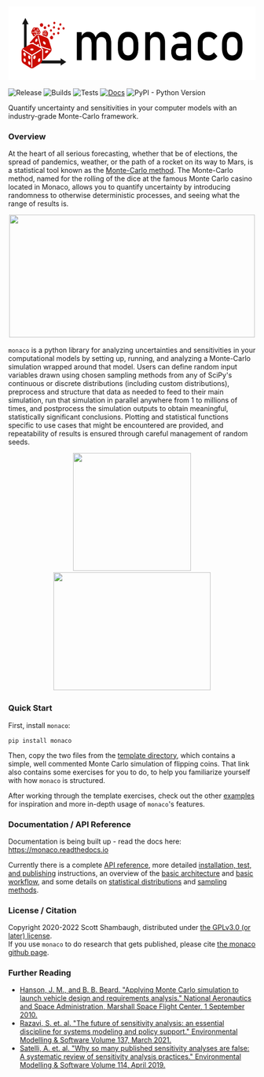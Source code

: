 <p float="center" align="center">
<img width="570" height="150" src="https://raw.githubusercontent.com/scottshambaugh/monaco/main/docs/images/monaco_logo.png">  
</p>

![Release](https://img.shields.io/github/v/release/scottshambaugh/monaco?sort=semver)
![Builds](https://github.com/scottshambaugh/monaco/actions/workflows/builds.yml/badge.svg)
![Tests](https://github.com/scottshambaugh/monaco/actions/workflows/tests.yml/badge.svg)
[![Docs](https://readthedocs.org/projects/monaco/badge/?version=latest)](https://monaco.readthedocs.io/en/latest/?badge=latest)
![PyPI - Python Version](https://img.shields.io/pypi/pyversions/monaco)

Quantify uncertainty and sensitivities in your computer models with an industry-grade Monte-Carlo framework.

### Overview

At the heart of all serious forecasting, whether that be of elections, the spread of pandemics, weather, or the path of a rocket on its way to Mars, is a statistical tool known as the [Monte-Carlo method](https://en.wikipedia.org/wiki/Monte_Carlo_method). The Monte-Carlo method, named for the rolling of the dice at the famous Monte Carlo casino located in Monaco, allows you to quantify uncertainty by introducing randomness to otherwise deterministic processes, and seeing what the range of results is.

<p float="left" align="center">
<img width="500" height="250" src="https://raw.githubusercontent.com/scottshambaugh/monaco/main/docs/images/analysis_process.png">
</p>

`monaco` is a python library for analyzing uncertainties and sensitivities in your computational models by setting up, running, and analyzing a Monte-Carlo simulation wrapped around that model. Users can define random input variables drawn using chosen sampling methods from any of SciPy's continuous or discrete distributions (including custom distributions), preprocess and structure that data as needed to feed to their main simulation, run that simulation in parallel anywhere from 1 to millions of times, and postprocess the simulation outputs to obtain meaningful, statistically significant conclusions. Plotting and statistical functions specific to use cases that might be encountered are provided, and repeatability of results is ensured through careful management of random seeds.

<p float="left" align="center">
<img width="240" height="240" src="https://raw.githubusercontent.com/scottshambaugh/monaco/main/examples/baseball/baseball_trajectory.png">
<img width="320" height="240" src="https://raw.githubusercontent.com/scottshambaugh/monaco/main/examples/baseball/launch_angle_vs_landing.png">
</p>

### Quick Start
First, install `monaco`:
```
pip install monaco
```
Then, copy the two files from the [template directory](https://github.com/scottshambaugh/monaco/tree/main/template), which contains a simple, well commented Monte Carlo simulation of flipping coins. That link also contains some exercises for you to do, to help you familiarize yourself with how `monaco` is structured.

After working through the template exercises, check out the other [examples](https://github.com/scottshambaugh/monaco/tree/main/examples) for inspiration and more in-depth usage of `monaco`'s features.

### Documentation / API Reference
Documentation is being built up - read the docs here: https://monaco.readthedocs.io

Currently there is a complete [API reference](https://monaco.readthedocs.io/en/latest/api_reference.html), more detailed [installation, test, and publishing](https://monaco.readthedocs.io/en/latest/installation.html) instructions, an overview of the [basic architecture](https://monaco.readthedocs.io/en/latest/basic_architecture.html) and [basic workflow](https://monaco.readthedocs.io/en/latest/basic_workflow.html), and some details on [statistical distributions](https://monaco.readthedocs.io/en/latest/statistical_distributions.html) and [sampling methods](https://monaco.readthedocs.io/en/latest/sampling_methods.html). 

### License / Citation
Copyright 2020-2022 Scott Shambaugh, distributed under [the GPLv3.0 (or later) license](LICENSE.md).    
If you use `monaco` to do research that gets published, please cite [the monaco github page](https://github.com/scottshambaugh/monaco).

### Further Reading
* [Hanson, J. M., and B. B. Beard. "Applying Monte Carlo simulation to launch vehicle design and requirements analysis." National Aeronautics and Space Administration, Marshall Space Flight Center, 1 September 2010.](https://ntrs.nasa.gov/citations/20100038453)
* [Razavi, S. et. al. "The future of sensitivity analysis: an essential discipline for systems modeling and policy support." Environmental Modelling & Software Volume 137, March 2021.](https://www.sciencedirect.com/science/article/pii/S1364815220310112)
* [Satelli, A. et. al. "Why so many published sensitivity analyses are false: A systematic review of sensitivity analysis practices." Environmental Modelling & Software Volume 114, April 2019.](https://www.sciencedirect.com/science/article/pii/S1364815218302822)
